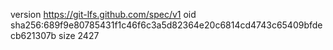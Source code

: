 version https://git-lfs.github.com/spec/v1
oid sha256:689f9e80785431f1c46f6c3a5d82364e20c6814cd4743c65409bfdecb621307b
size 2427
